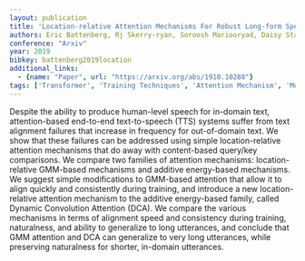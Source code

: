 ```yaml
---
layout: publication
title: 'Location-relative Attention Mechanisms For Robust Long-form Speech Synthesis'
authors: Eric Battenberg, Rj Skerry-ryan, Soroosh Mariooryad, Daisy Stanton, David Kao, Matt Shannon, Tom Bagby
conference: "Arxiv"
year: 2019
bibkey: battenberg2019location
additional_links:
  - {name: "Paper", url: "https://arxiv.org/abs/1910.10288"}
tags: ['Transformer', 'Training Techniques', 'Attention Mechanism', 'Model Architecture']
---
```

Despite the ability to produce human-level speech for in-domain text,
attention-based end-to-end text-to-speech (TTS) systems suffer from text
alignment failures that increase in frequency for out-of-domain text. We show
that these failures can be addressed using simple location-relative attention
mechanisms that do away with content-based query/key comparisons. We compare
two families of attention mechanisms: location-relative GMM-based mechanisms
and additive energy-based mechanisms. We suggest simple modifications to
GMM-based attention that allow it to align quickly and consistently during
training, and introduce a new location-relative attention mechanism to the
additive energy-based family, called Dynamic Convolution Attention (DCA). We
compare the various mechanisms in terms of alignment speed and consistency
during training, naturalness, and ability to generalize to long utterances, and
conclude that GMM attention and DCA can generalize to very long utterances,
while preserving naturalness for shorter, in-domain utterances.
